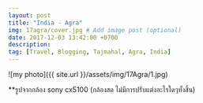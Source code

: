 ```yaml
---
layout: post
title: "India - Agra"
img: 17agra/cover.jpg # Add image post (optional)
date: 2017-12-03 13:42:00 +0700
description:
tag: [Travel, Blogging, Tajmahal, Agra, India]
---
```


![my photo]({{ site.url }}/assets/img/17Agra/1.jpg)

**รูปจากกล้อง sony cx5100 (กล้องสด ไม่มีการปรับแต่งอะไรใดๆทั้งสิ้น)
